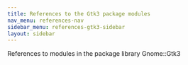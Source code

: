 ```yaml
---
title: References to the Gtk3 package modules
nav_menu: references-nav
sidebar_menu: references-gtk3-sidebar
layout: sidebar
---
```

References to modules in the package library Gnome::Gtk3
